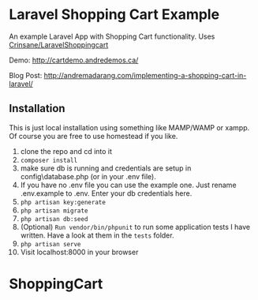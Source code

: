 # Laravel Shopping Cart Example

An example Laravel App with Shopping Cart functionality. Uses [Crinsane/LaravelShoppingcart](https://github.com/Crinsane/LaravelShoppingcart)

Demo: <http://cartdemo.andredemos.ca/>

Blog Post: <http://andremadarang.com/implementing-a-shopping-cart-in-laravel/>

## Installation

This is just local installation using something like MAMP/WAMP or xampp. Of course you are free to use homestead if you like.

1. clone the repo and cd into it
1. `composer install`
1. make sure db is running and credentials are setup in config\database.php (or in your .env file).
1. If you have no .env file you can use the example one. Just rename .env.example to .env. Enter your db credentials here.
1. `php artisan key:generate`
1. `php artisan migrate`
1. `php artisan db:seed`
1. (Optional) `Run vendor/bin/phpunit` to run some application tests I have written. Have a look at them in the `tests` folder.
1. `php artisan serve`
1. Visit localhost:8000 in your browser
# ShoppingCart
